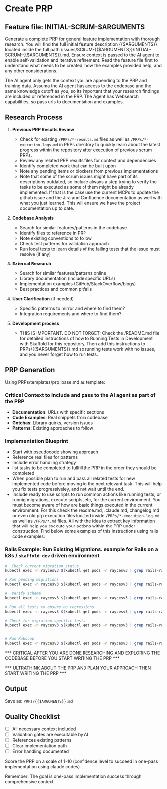 # Create PRP

## Feature file: INITIAL-SCRUM-$ARGUMENTS

Generate a complete PRP for general feature implementation with thorough research. You will find the full initial feature description {{$ARGUMENTS}} located inside the full path /issues/SCRUM-{{$ARGUMENTS}}/INITIAL-SCRUM-{{$ARGUMENTS}}.md. Ensure context is passed to the AI agent to enable self-validation and iterative refinement. Read the feature file first to understand what needs to be created, how the examples provided help, and any other considerations.

The AI agent only gets the context you are appending to the PRP and training data. Assuma the AI agent has access to the codebase and the same knowledge cutoff as you, so its important that your research findings are included or referenced in the PRP. The Agent has Websearch capabilities, so pass urls to documentation and examples.

## Research Process

1. **Previous PRP Results Review**
   - Check for existing `/PRPs/*-results.md` files as well as `/PRPs/*-execution-logs.md` in PRPs directory to quickly learn about the latest progress within the repository after execution of previous scrum PRPs.
   - Review any related PRP results files for context and dependencies
   - Identify completed work that can be built upon
   - Note any pending items or blockers from previous implementations
   - Note that some of the scrum issues might have part of its descriptions outdated, so include always a step trying to verify the tasks to be executed as some of them might be already implemented. If that is the case use the current MCPs to update the github issue and the Jira and Confluence documentation as well with what you just learned. This will ensure we have the project documentation up to date.

2. **Codebase Analysis**
   - Search for similar features/patterns in the codebase
   - Identify files to reference in PRP
   - Note existing conventions to follow
   - Check test patterns for validation approach
   - Run local tests to learn details of the failing tests that the issue must resolve (if any)

3. **External Research**
   - Search for similar features/patterns online
   - Library documentation (include specific URLs)
   - Implementation examples (GitHub/StackOverflow/blogs)
   - Best practices and common pitfalls

4. **User Clarification** (if needed)
   - Specific patterns to mirror and where to find them?
   - Integration requirements and where to find them?

5. **Development process**
   - THIS IS IMPORTANT. DO NOT FORGET: Check the /README.md file for detailed instructions of how to Running Tests in Development with Skaffold for this repository. Then add this instructions to PRPs/{{$ARGUMENTS}}.md so running tests work with no issues, and you never forget how to run tests.

## PRP Generation

Using PRPs/templates/prp_base.md as template:

### Critical Context to Include and pass to the AI agent as part of the PRP
- **Documentation**: URLs with specific sections
- **Code Examples**: Real snippets from codebase
- **Gotchas**: Library quirks, version issues
- **Patterns**: Existing approaches to follow

### Implementation Blueprint
- Start with pseudocode showing approach
- Reference real files for patterns
- Include error handling strategy
- list tasks to be completed to fullfill the PRP in the order they should be completed
- When possible plan to run and pass all related tests for new implemented code before moving to the next relevant task. This will help you fix tests progressiveley, and not wait until the end.
- Include ready to use scripts to run common actions like running tests, or runnig migrations, execute scripts, etc, for the current environment. You must become aware of how are basic things executed in the current environment. For this check the readme.md, .claude.md, changelog.md or even old prp execution files located inside `/PRPs/*-execution-log.md` as well as `/PRPs/*.md` files. All with the idea to extract key information that will help you execute your actions within the PRP under construction. Find below some examples of this instructions using rails code examples:

### Rails Example: Run Existing Migrations. example for Rails on a k8s / `skaffold dev` driven environment
```bash
#  Check current migration status
kubectl exec -n raycesv3 $(kubectl get pods -n raycesv3 | grep rails-rayces | grep Running | awk '{print $1}') -- bundle exec rails db:migrate:status

# Run pending migrations
kubectl exec -n raycesv3 $(kubectl get pods -n raycesv3 | grep rails-rayces | grep Running | awk '{print $1}') -- bundle exec rails db:migrate

#  Verify schema
kubectl exec -n raycesv3 $(kubectl get pods -n raycesv3 | grep rails-rayces | grep Running | awk '{print $1}') -- bundle exec rails db:schema:dump

# Run all tests to ensure no regressions
kubectl exec -n raycesv3 $(kubectl get pods -n raycesv3 | grep rails-rayces | grep Running | awk '{print $1}') -- bundle exec rspec

# Check for migration-specific tests
kubectl exec -n raycesv3 $(kubectl get pods -n raycesv3 | grep rails-rayces | grep Running | awk '{print $1}') -- bundle exec rspec spec/migrations/ --format documentation


# Run Rubocop
kubectl exec -n raycesv3 $(kubectl get pods -n raycesv3 | grep rails-rayces | grep Running | awk '{print $1}') -- bundle exec rubocop app/models/
```

*** CRITICAL AFTER YOU ARE DONE RESEARCHING AND EXPLORING THE CODEBASE BEFORE YOU START WRITING THE PRP ***

*** ULTRATHINK ABOUT THE PRP AND PLAN YOUR APPROACH THEN START WRITING THE PRP ***

## Output
Save as: `PRPs/{{$ARGUMENTS}}.md`

## Quality Checklist
- [ ] All necessary context included
- [ ] Validation gates are executable by AI
- [ ] References existing patterns
- [ ] Clear implementation path
- [ ] Error handling documented

Score the PRP on a scale of 1-10 (confidence level to succeed in one-pass implementation using claude codes)

Remember: The goal is one-pass implementation success through comprehensive context.
